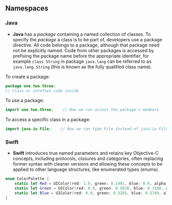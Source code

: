 ## Namespaces

### Java
- **Java** has a *package* containing a named collection of classes. To specify the *package* a class is to be part of, developers use a package directive. All code belongs to a package, although that package need not be explicitly named. Code from other packages is accessed by prefixing the package name before the appropriate identifier, for example `class String` in package `java.lang` can be referred to as `java.lang.String` (this is known as the fully qualified class name). 


To create a package:
```java
package one.two.three;
// Class or inteface code inside
```
To use a package:
```java
import one.two.three;    // Now we can access the package's members
```

To access a specific class in a package:
```java
import java.io.File;    // Now we can type File instead of java.io.File
```

### Swift
- **Swift** introduces true named parameters and retains key Objective-C concepts, including protocols, closures and categories, often replacing former syntax with cleaner versions and allowing these concepts to be applied to other language structures, like enumerated types (enums).

```swift
enum ColorPalette {
    static let Red = UIColor(red: 1.0, green: 0.1491, blue: 0.0, alpha: 1.0)
    static let Green = UIColor(red: 0.0, green: 0.5628, blue: 0.3188, alpha: 1.0)
    static let Blue = UIColor(red: 0.0, green: 0.3285, blue: 0.5749, alpha: 1.0)
}
```
